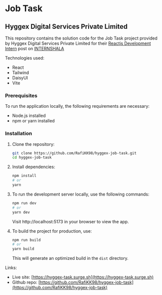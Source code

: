 # Job Task
## Hyggex Digital Services Private Limited


This repository contains the solution code for the Job Task project provided by Hyggex Digital Services Private Limited for their [Reactjs Development Intern](https://internshala.com/internship/detail/reactjs-development-work-from-home-job-internship-at-hyggex-digital-services-private-limited1705239689) post on [INTERNSHALA](https://internshala.com)

Technologies used:
- React
- Tailwind
- DaisyUI
- Vite

### Prerequisites

To run the application locally, the following requirements are necessary:

- Node.js installed
- npm or yarn installed

### Installation
1. Clone the repository:

   ```bash
   git clone https://github.com/RafiKK98/hyggex-job-task.git
   cd hyggex-job-task
   ```
2. Install dependencies:
    ```bash
    npm install
    # or
    yarn
    ```
3. To run the development server locally, use the following commands:
    ```bash
    npm run dev
    # or
    yarn dev
    ```
    Visit http://localhost:5173 in your browser to view the app.
4. To build the project for production, use:
    ```bash
    npm run build
    # or
    yarn build
    ```
    This will generate an optimized build in the `dist` directory.

Links:
- Live site: [https://hyggex-task.surge.sh](https://hyggex-task.surge.sh)
- Github repo: [https://github.com/RafiKK98/hyggex-job-task](https://github.com/RafiKK98/hyggex-job-task)
